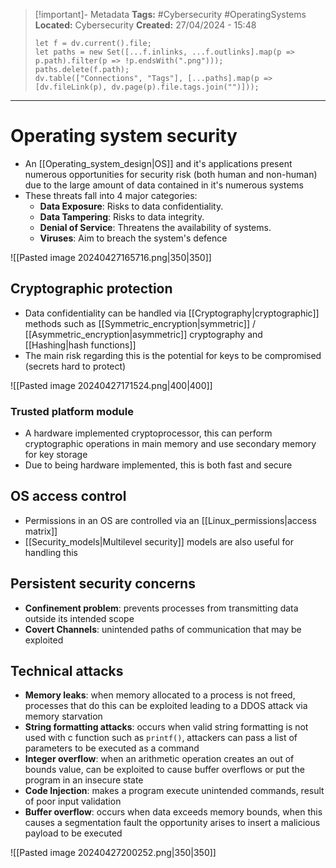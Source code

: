 > [!important]- Metadata
> **Tags:** #Cybersecurity #OperatingSystems 
> **Located:** Cybersecurity
> **Created:** 27/04/2024 - 15:48
> ```dataviewjs
> let f = dv.current().file;
> let paths = new Set([...f.inlinks, ...f.outlinks].map(p => p.path).filter(p => !p.endsWith(".png")));
> paths.delete(f.path);
> dv.table(["Connections", "Tags"], [...paths].map(p => [dv.fileLink(p), dv.page(p).file.tags.join("")]));
> ```

___
# Operating system security
- An [[Operating_system_design|OS]] and it's applications present numerous opportunities for security risk (both human and non-human) due to the large amount of data contained in it's numerous systems
- These threats fall into 4 major categories:
	- **Data Exposure**: Risks to data confidentiality.
	- **Data Tampering**: Risks to data integrity.
	- **Denial of Service**: Threatens the availability of systems.
	- **Viruses**: Aim to breach the system's defence


![[Pasted image 20240427165716.png|350|350]]

## Cryptographic protection
 - Data confidentiality can be handled via [[Cryptography|cryptographic]] methods such as [[Symmetric_encryption|symmetric]] \/ [[Asymmetric_encryption|asymmetric]]  cryptography and [[Hashing|hash functions]] 
- The main risk regarding this is the potential for keys to be compromised (secrets hard to protect)

![[Pasted image 20240427171524.png|400|400]]
### Trusted platform module
- A hardware implemented cryptoprocessor, this can perform cryptographic operations in main memory and use secondary memory for key storage 
- Due to being hardware implemented, this is both fast and secure
## OS access control
- Permissions in an OS are controlled via an [[Linux_permissions|access matrix]]
- [[Security_models|Multilevel security]] models are also useful for handling this 
## Persistent security concerns
- **Confinement problem**: prevents processes from transmitting data outside its intended scope
- **Covert Channels**: unintended paths of communication that may be exploited

## Technical attacks
- **Memory leaks**: when memory allocated to a process is not freed,  processes that do this can be exploited leading to a DDOS attack via memory starvation
- **String formatting attacks**:  occurs when valid string formatting is not used with c function such as `printf()`, attackers can pass a list of parameters to be executed as a command 
- **Integer overflow**: when an arithmetic operation creates an out of bounds value, can be exploited to cause buffer overflows or put the program in an insecure state 
- **Code Injection**: makes a program execute unintended commands, result of poor input validation
- **Buffer overflow**: occurs when data exceeds memory bounds, when this causes a segmentation fault the opportunity arises to insert a malicious payload to be executed

![[Pasted image 20240427200252.png|350|350]]